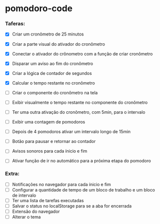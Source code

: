 # pomodoro-code

### Taferas:

- [X] Criar um cronômetro de 25 minutos
- [X] Criar a parte visual do ativador do cronômetro
- [X] Conectar o ativador do crônometro com a função de criar cronômetro
- [X] Disparar um aviso ao fim do cronômetro
- [X] Criar a lógica de contador de segundos
- [X] Calcular o tempo restante no cronômetro
- [ ] Criar o componente do cronômetro na tela
- [ ] Exibir visualmente o tempo restante no componente do cronômetro
- [ ] Ter uma outra ativação do cronômetro, com 5min, para o intervalo 
- [ ] Exibir uma contagem de pomodoros
- [ ] Depois de 4 pomodoros ativar um intervalo longo de 15min
- [ ] Botão para pausar e retornar ao contador
- [ ] Avisos sonoros para cada ínicio e fim 
- [ ] Ativar função de ir no automático para a próxima etapa do pomodoro


### Extra:

- [ ] Notificações no navegador para cada ínicio e fim
- [ ] Configurar a quantidade de tempo de um bloco de trabalho e um bloco de intervalo
- [ ] Ter uma lista de tarefas executadas
- [ ] Salvar o status no localStorage para se a aba for encerrada
- [ ] Extensão do navegador  
- [ ] Alterar o tema